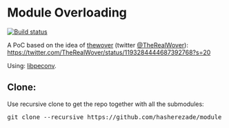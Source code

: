 # Module Overloading

[![Build status](https://ci.appveyor.com/api/projects/status/eon7pk50v3ktjh47?svg=true)](https://ci.appveyor.com/project/hasherezade/hollowed-dll-mapping)

A PoC based on the idea of [thewover](https://github.com/thewover) (twitter [@TheRealWover](https://twitter.com/TheRealWover)):
https://twitter.com/TheRealWover/status/1193284444687392768?s=20

Using: [libpeconv](https://github.com/hasherezade/libpeconv).

Clone:
-
Use recursive clone to get the repo together with all the submodules:
<pre>
git clone --recursive https://github.com/hasherezade/module_overloading.git
</pre>
